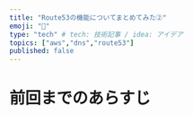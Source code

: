 ```yaml
---
title: "Route53の機能についてまとめてみた②"
emoji: "🌟"
type: "tech" # tech: 技術記事 / idea: アイデア
topics: ["aws","dns","route53"]
published: false
---
```


# 前回までのあらすじ









